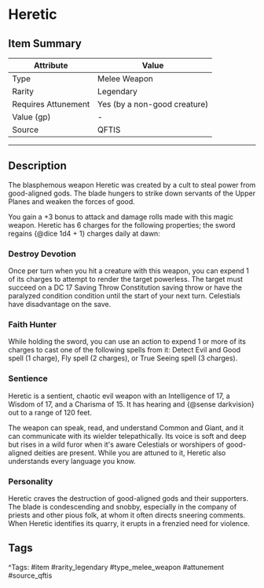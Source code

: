 # Heretic

## Item Summary

| Attribute            | Value                        |
|----------------------|------------------------------|
| Type                 | Melee Weapon |
| Rarity               | Legendary             |
| Requires Attunement  | Yes (by a non-good creature)                |
| Value (gp)           | -    |
| Source               | QFTIS |

---

## Description

The blasphemous weapon Heretic was created by a cult to steal power from good-aligned gods. The blade hungers to strike down servants of the Upper Planes and weaken the forces of good.

You gain a +3 bonus to attack and damage rolls made with this magic weapon. Heretic has 6 charges for the following properties; the sword regains {@dice 1d4 + 1} charges daily at dawn:

### Destroy Devotion

Once per turn when you hit a creature with this weapon, you can expend 1 of its charges to attempt to render the target powerless. The target must succeed on a DC 17 Saving Throw Constitution saving throw or have the paralyzed condition condition until the start of your next turn. Celestials have disadvantage on the save.

### Faith Hunter

While holding the sword, you can use an action to expend 1 or more of its charges to cast one of the following spells from it: Detect Evil and Good spell (1 charge), Fly spell (2 charges), or True Seeing spell (3 charges).

### Sentience

Heretic is a sentient, chaotic evil weapon with an Intelligence of 17, a Wisdom of 17, and a Charisma of 15. It has hearing and {@sense darkvision} out to a range of 120 feet.

The weapon can speak, read, and understand Common and Giant, and it can communicate with its wielder telepathically. Its voice is soft and deep but rises in a wild furor when it's aware Celestials or worshipers of good-aligned deities are present. While you are attuned to it, Heretic also understands every language you know.

### Personality

Heretic craves the destruction of good-aligned gods and their supporters. The blade is condescending and snobby, especially in the company of priests and other pious folk, at whom it often directs sneering comments. When Heretic identifies its quarry, it erupts in a frenzied need for violence.

## Tags

^Tags: #item #rarity_legendary #type_melee_weapon #attunement #source_qftis